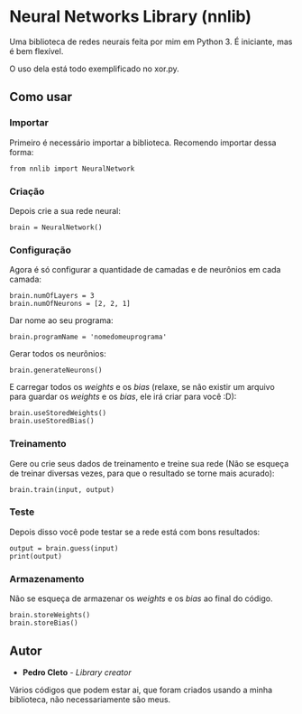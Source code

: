 # Neural Networks Library (nnlib)
Uma biblioteca de redes neurais feita por mim em Python 3. É iniciante, mas é bem flexível.

O uso dela está todo exemplificado no xor.py.

## Como usar

### Importar

Primeiro é necessário importar a biblioteca. Recomendo importar dessa forma:

```
from nnlib import NeuralNetwork
```

### Criação

Depois crie a sua rede neural:

```
brain = NeuralNetwork()
```

### Configuração

Agora é só configurar a quantidade de camadas e de neurônios em cada camada:

```
brain.numOfLayers = 3
brain.numOfNeurons = [2, 2, 1]
```

Dar nome ao seu programa:

```
brain.programName = 'nomedomeuprograma'
```

Gerar todos os neurônios:

```
brain.generateNeurons()
```

E carregar todos os *weights* e os *bias* (relaxe, se não existir um arquivo para guardar os *weights* e os *bias*, ele irá criar para você :D):

```
brain.useStoredWeights()
brain.useStoredBias()
```

### Treinamento

Gere ou crie seus dados de treinamento e treine sua rede (Não se esqueça de treinar diversas vezes, para que o resultado se torne mais acurado):

```
brain.train(input, output)
```

### Teste

Depois disso você pode testar se a rede está com bons resultados:

```
output = brain.guess(input)
print(output)
```

### Armazenamento

Não se esqueça de armazenar os *weights* e os *bias* ao final do código.

```
brain.storeWeights()
brain.storeBias()
```

## Autor

* **Pedro Cleto** - *Library creator*

Vários códigos que podem estar ai, que foram criados usando a minha biblioteca, não necessariamente são meus.
